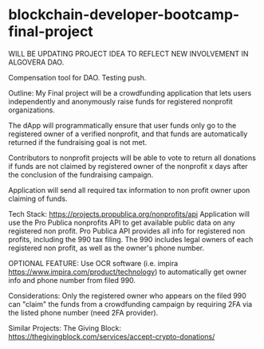 # blockchain-developer-bootcamp-final-project
WILL BE UPDATING PROJECT IDEA TO REFLECT NEW INVOLVEMENT IN ALGOVERA DAO.

Compensation tool for DAO. Testing push.



Outline:
My Final project will be a crowdfunding application that lets users independently and anonymously raise
funds for registered nonprofit organizations.

The dApp will programmatically ensure that user funds only go to the registered owner of a verified nonprofit, and that funds are automatically returned if the fundraising goal is not met.

Contributors to nonprofit projects will be able to vote to return all donations if funds are not claimed by registered owner of the nonprofit x days after the conclusion of the fundraising campaign.

Application will send all required tax information to non profit owner upon claiming of funds.

Tech Stack:
https://projects.propublica.org/nonprofits/api
Application will use the Pro Publica nonprofits API to get available public data on any registered non profit. Pro Publica API provides all info for registered non profits, including the 990 tax filing. The 990 includes legal owners of each registered non profit, as well as the owner's phone number.

OPTIONAL FEATURE:
Use OCR software (i.e. impira https://www.impira.com/product/technology) to automatically get owner info and phone number from filed 990.

Considerations:
Only the registered owner who appears on the filed 990 can "claim" the funds from a crowdfunding campaign by requiring 2FA via the listed phone number (need 2FA provider).

Similar Projects:
The Giving Block: https://thegivingblock.com/services/accept-crypto-donations/